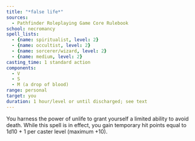 ```yaml
---
title: "*false life*"
sources:
  - Pathfinder Roleplaying Game Core Rulebook
school: necromancy
spell_lists:
  - {name: spiritualist, level: 2}
  - {name: occultist, level: 2}
  - {name: sorcerer/wizard, level: 2}
  - {name: medium, level: 2}
casting_time: 1 standard action
components:
  - V
  - S
  - M (a drop of blood)
range: personal
target: you
duration: 1 hour/level or until discharged; see text
---
```


You harness the power of unlife to grant yourself a limited ability to avoid death. While this spell is in effect, you gain temporary hit points equal to 1d10 + 1 per caster level (maximum +10).

